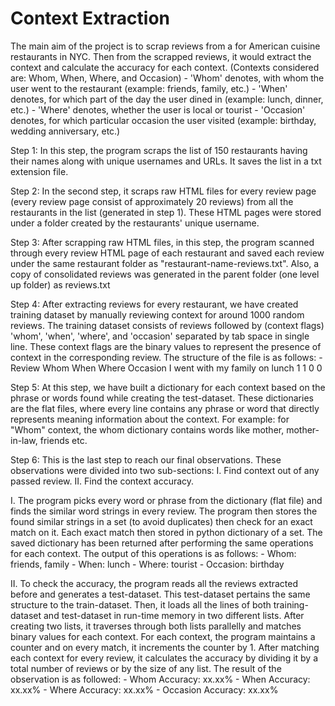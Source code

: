 # Context Extraction
The main aim of the project is to scrap reviews from a <website> for American cuisine restaurants in NYC. Then from the scrapped reviews, it would extract the context and calculate the accuracy for each context. (Contexts considered are: Whom, When, Where, and Occasion) 
    - 'Whom' denotes, with whom the user went to the restaurant (example: friends, family, etc.) 
    - 'When' denotes, for which part of the day the user dined in (example: lunch, dinner, etc.) 
    - 'Where' denotes, whether the user is local or tourist 
    - 'Occasion' denotes, for which particular occasion the user visited (example: birthday, wedding anniversary, etc.)

Step 1: In this step, the program scraps the list of 150 restaurants having their names along with unique usernames and URLs. It saves the list in a txt extension file.

Step 2: In the second step, it scraps raw HTML files for every review page (every review page consist of approximately 20 reviews) from all the restaurants in the list (generated in step 1). These HTML pages were stored under a folder created by the restaurants' unique username.

Step 3: After scrapping raw HTML files, in this step, the program scanned through every review HTML page of each restaurant and saved each review under the same restaurant folder as "restaurant-name-reviews.txt". Also, a copy of consolidated reviews was generated in the parent folder (one level up folder) as reviews.txt

Step 4: After extracting reviews for every restaurant, we have created training dataset by manually reviewing context for around 1000 random reviews. The training dataset consists of reviews followed by (context flags) 'whom', 'when', 'where', and 'occasion' separated by tab space in single line. These context flags are the binary values to represent the presence of context in the corresponding review. The structure of the file is as follows: 
    - Review Whom When Where Occasion I went with my family on lunch 1 1 0 0

Step 5: At this step, we have built a dictionary for each context based on the phrase or words found while creating the test-dataset. These dictionaries are the flat files, where every line contains any phrase or word that directly represents meaning information about the context. For example: for "Whom" context, the whom dictionary contains words like mother, mother-in-law, friends etc.

Step 6: This is the last step to reach our final observations. These observations were divided into two sub-sections: I. Find context out of any passed review. II. Find the context accuracy.

I. The program picks every word or phrase from the dictionary (flat file) and finds the similar word strings in every review. The program then stores the found similar strings in a set (to avoid duplicates) then check for an exact match on it. Each exact match then stored in python dictionary of a set. The saved dictionary has been returned after performing the same operations for each context. The output of this operations is as follows: 
    - Whom: friends, family 
    - When: lunch 
    - Where: tourist 
    - Occasion: birthday

II. To check the accuracy, the program reads all the reviews extracted before and generates a test-dataset. This test-dataset pertains the same structure to the train-dataset. Then, it loads all the lines of both training-dataset and test-dataset in run-time memory in two different lists. After creating two lists, it traverses through both lists parallelly and matches binary values for each context. For each context, the program maintains a counter and on every match, it increments the counter by 1. After matching each context for every review, it calculates the accuracy by dividing it by a total number of reviews or by the size of any list. The result of the observation is as followed: 
    - Whom Accuracy: xx.xx% 
    - When Accuracy: xx.xx% 
    - Where Accuracy: xx.xx% 
    - Occasion Accuracy: xx.xx%
